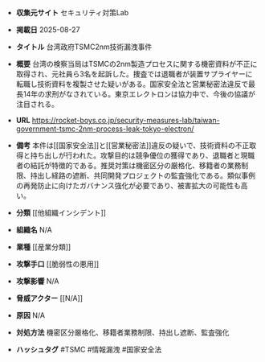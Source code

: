 - **収集元サイト**
セキュリティ対策Lab

- **掲載日**
2025-08-27

- **タイトル**
台湾政府TSMC2nm技術漏洩事件

- **概要**
台湾の検察当局はTSMCの2nm製造プロセスに関する機密資料が不正に取得され、元社員ら3名を起訴した。捜査では退職者が装置サプライヤーに転職し技術資料を複製させた疑いがある。国家安全法と営業秘密法違反で最長14年の求刑がなされている。東京エレクトロンは協力中で、今後の協議が注目される。

- **URL**
https://rocket-boys.co.jp/security-measures-lab/taiwan-government-tsmc-2nm-process-leak-tokyo-electron/

- **備考**
本件は[[国家安全法]]と[[営業秘密法]]違反の疑いで、技術資料の不正取得と持ち出しが行われた。攻撃目的は競争優位の獲得であり、退職者と現職者の結託が特徴的である。推奨対策は機密区分の厳格化、移籍者の業務制限、持出し経路の遮断、共同開発プロジェクトの監査強化である。類似事例の再発防止に向けたガバナンス強化が必要であり、被害拡大の可能性も高い。

- **分類**
[[他組織インシデント]]

- **組織名**
N/A

- **業種**
[[産業分類]]

- **攻撃手口**
[[脆弱性の悪用]]

- **攻撃影響**
N/A

- **脅威アクター**
[[N/A]]

- **原因**
N/A

- **対処方法**
機密区分厳格化、移籍者業務制限、持出し遮断、監査強化

- **ハッシュタグ**
#TSMC #情報漏洩 #国家安全法

